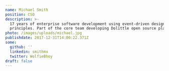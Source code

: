 ```yaml
---
name: Michael Smith
position: CSO
description: >-
  17 years of enterprise software development using event-driven design
  principles. Part of the core team developing Dolittle open source platform.
photo: /images/uploads/michael.jpg
publishdate: 2017-12-31T14:00:22.371Z
some:
  github: ''
  linkedin: smithmx
  twitter: WolfieBhoy
draft: false
---
```


